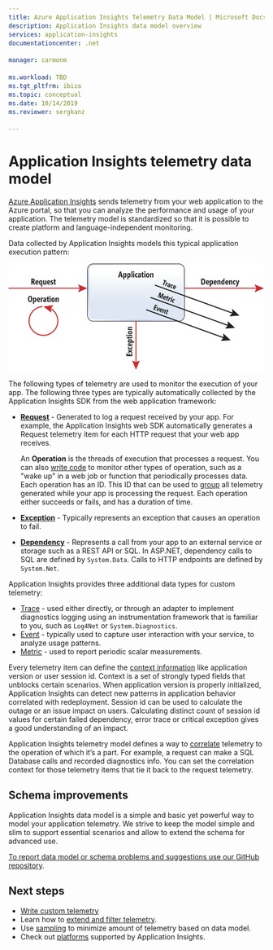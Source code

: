 ```yaml
---
title: Azure Application Insights Telemetry Data Model | Microsoft Docs
description: Application Insights data model overview
services: application-insights
documentationcenter: .net

manager: carmonm

ms.workload: TBD
ms.tgt_pltfrm: ibiza
ms.topic: conceptual
ms.date: 10/14/2019
ms.reviewer: sergkanz

---
```

# Application Insights telemetry data model

[Azure Application Insights](./app-insights-overview.md) sends telemetry from your web application to the Azure portal, so that you can analyze the performance and usage of your application. The telemetry model is standardized so that it is possible to create platform and language-independent monitoring. 

Data collected by Application Insights models this typical application execution pattern:

![Application Insights Application Model](./media/data-model/application-insights-data-model.png)

The following types of telemetry are used to monitor the execution of your app. The following three types are typically automatically collected by the Application Insights SDK from the web application framework:

* [**Request**](data-model-request-telemetry.md) - Generated to log a request received by your app. For example, the Application Insights web SDK automatically generates a Request telemetry item for each HTTP request that your web app receives. 

    An **Operation** is the threads of execution that processes a request. You can also [write code](./api-custom-events-metrics.md#trackrequest) to monitor other types of operation, such as a "wake up" in a web job or function that periodically processes data.  Each operation has an ID. This ID that can be used to [group](./correlation.md) all telemetry generated while your app is processing the request. Each operation either succeeds or fails, and has a duration of time.
* [**Exception**](data-model-exception-telemetry.md) - Typically represents an exception that causes an operation to fail.
* [**Dependency**](data-model-dependency-telemetry.md) - Represents a call from your app to an external service or storage such as a REST API or SQL. In ASP.NET, dependency calls to SQL are defined by `System.Data`. Calls to HTTP endpoints are defined by `System.Net`. 

Application Insights provides three additional data types for custom telemetry:

* [Trace](data-model-trace-telemetry.md) - used either directly, or through an adapter to implement diagnostics logging using an instrumentation framework that is familiar to you, such as `Log4Net` or `System.Diagnostics`.
* [Event](data-model-event-telemetry.md) - typically used to capture user interaction with your service, to analyze usage patterns.
* [Metric](data-model-metric-telemetry.md) - used to report periodic scalar measurements.

Every telemetry item can define the [context information](data-model-context.md) like application version or user session id. Context is a set of strongly typed fields that unblocks certain scenarios. When application version is properly initialized, Application Insights can detect new patterns in application behavior correlated with redeployment. Session id can be used to calculate the outage or an issue impact on users. Calculating distinct count of session id values for certain failed dependency, error trace or critical exception gives a good understanding of an impact.

Application Insights telemetry model defines a way to [correlate](./correlation.md) telemetry to the operation of which it’s a part. For example, a request can make a SQL Database calls and recorded diagnostics info. You can set the correlation context for those telemetry items that tie it back to the request telemetry.

## Schema improvements

Application Insights data model is a simple and basic yet powerful way to model your application telemetry. We strive to keep the model simple and slim to support essential scenarios and allow to extend the schema for advanced use.

[To report data model or schema problems and suggestions use our GitHub repository](https://github.com/microsoft/ApplicationInsights-dotnet/issues/new/choose).

## Next steps

- [Write custom telemetry](./api-custom-events-metrics.md)
- Learn how to [extend and filter telemetry](./api-filtering-sampling.md).
- Use [sampling](./sampling.md) to minimize amount of telemetry based on data model.
- Check out [platforms](./platforms.md) supported by Application Insights.

